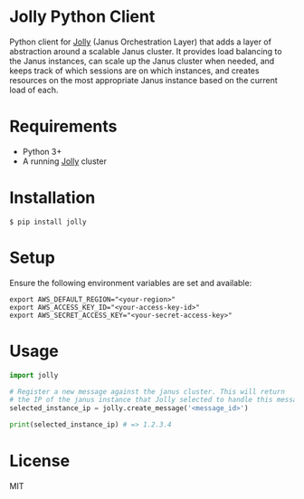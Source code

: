 # Jolly Python Client

Python client for [Jolly](https://github.com/whittlbc/jolly) (Janus Orchestration Layer) that adds a layer of 
abstraction around a scalable Janus cluster. It provides load balancing to the Janus instances, can scale up 
the Janus cluster when needed, and keeps track of which sessions are on which instances, and creates resources on 
the most appropriate Janus instance based on the current load of each.

# Requirements

* Python 3+
* A running [Jolly](https://github.com/whittlbc/jolly) cluster

# Installation

```
$ pip install jolly
```

# Setup

Ensure the following environment variables are set and available:

```
export AWS_DEFAULT_REGION="<your-region>"
export AWS_ACCESS_KEY_ID="<your-access-key-id>"
export AWS_SECRET_ACCESS_KEY="<your-secret-access-key>"
```

# Usage

```python
import jolly

# Register a new message against the janus cluster. This will return 
# the IP of the janus instance that Jolly selected to handle this message.
selected_instance_ip = jolly.create_message('<message_id>')

print(selected_instance_ip) # => 1.2.3.4
```

# License

MIT